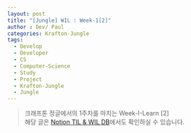 ```yaml
---
layout: post
title: "[Jungle] WIL : Week-1[2]"
author : Dev/ Paul
categories: Krafton-Jungle
tags:
  - Develop
  - Developer
  - CS
  - Computer-Science
  - Study
  - Project
  - Krafton-Jungle
  - Jungle
---
```


> 크래프톤 정글에서의 1주차를 마치는 Week-I-Learn [2]  
> 해당 글은 [Notion TIL & WIL DB](https://1intheworldhsryu.notion.site/Jungle-Dev-Paul-s-Study-DB-22d27535a87280edad52c965f5658b69?source=copy_link)에서도 확인하실 수 있습니다.

